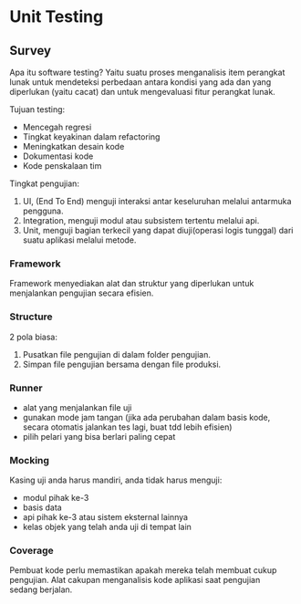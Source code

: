 # Unit Testing 
## Survey
Apa itu software testing? Yaitu suatu proses menganalisis item perangkat lunak untuk mendeteksi perbedaan antara kondisi yang ada dan yang diperlukan (yaitu cacat) dan untuk mengevaluasi fitur perangkat lunak.

Tujuan testing:
- Mencegah regresi
- Tingkat keyakinan dalam refactoring
- Meningkatkan desain kode
- Dokumentasi kode
- Kode penskalaan tim

Tingkat pengujian:
1. UI, (End To End) menguji interaksi antar keseluruhan melalui antarmuka pengguna.
2. Integration, menguji modul atau subsistem tertentu melalui api.
3. Unit, menguji bagian terkecil yang dapat diuji(operasi logis tunggal) dari suatu aplikasi melalui metode.

### Framework
Framework menyediakan alat dan struktur yang diperlukan untuk menjalankan pengujian secara efisien.

### Structure
2 pola biasa:
1. Pusatkan file pengujian di dalam folder pengujian.
2. Simpan file pengujian bersama dengan file produksi.

### Runner
- alat yang menjalankan file uji
- gunakan mode jam tangan (jika ada perubahan dalam basis kode, secara otomatis jalankan tes lagi, buat tdd lebih efisien)
- pilih pelari yang bisa berlari paling cepat

### Mocking
Kasing uji anda harus mandiri, anda tidak harus menguji:
- modul pihak ke-3
- basis data
- api pihak ke-3 atau sistem eksternal lainnya
- kelas objek yang telah anda uji di tempat lain

### Coverage
Pembuat kode perlu memastikan apakah mereka telah membuat cukup pengujian.
Alat cakupan menganalisis kode aplikasi saat pengujian sedang berjalan.
